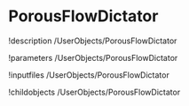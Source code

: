 <!-- MOOSE Documentation Stub: Remove this when content is added. -->

# PorousFlowDictator
!description /UserObjects/PorousFlowDictator

!parameters /UserObjects/PorousFlowDictator

!inputfiles /UserObjects/PorousFlowDictator

!childobjects /UserObjects/PorousFlowDictator
